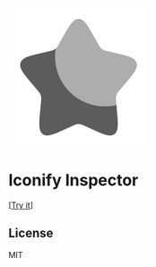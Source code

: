 ![](./apps/playground/public/favicon.svg)

# Iconify Inspector

[[Try it](https://iconify.ayaka.io)]

## License

MIT
